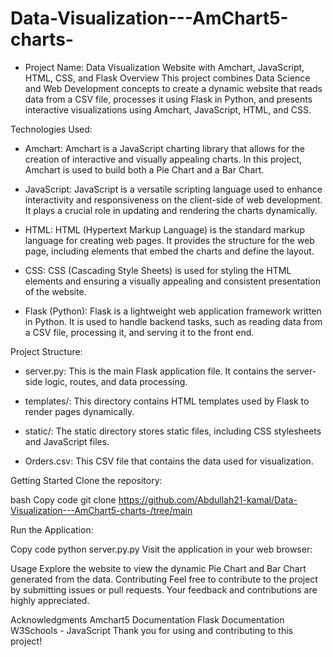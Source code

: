 # Data-Visualization---AmChart5-charts-

* Project Name: Data Visualization Website with Amchart, JavaScript, HTML, CSS, and Flask
Overview
This project combines Data Science and Web Development concepts to create a dynamic website that reads data from a CSV file, processes it using Flask in Python, and presents interactive visualizations using Amchart, JavaScript, HTML, and CSS.

Technologies Used: 
- Amchart: Amchart is a JavaScript charting library that allows for the creation of interactive and visually appealing charts. In this project, Amchart is used to build both a Pie Chart and a Bar Chart.

- JavaScript: JavaScript is a versatile scripting language used to enhance interactivity and responsiveness on the client-side of web development. It plays a crucial role in updating and rendering the charts dynamically.

- HTML: HTML (Hypertext Markup Language) is the standard markup language for creating web pages. It provides the structure for the web page, including elements that embed the charts and define the layout.

- CSS: CSS (Cascading Style Sheets) is used for styling the HTML elements and ensuring a visually appealing and consistent presentation of the website.

- Flask (Python): Flask is a lightweight web application framework written in Python. It is used to handle backend tasks, such as reading data from a CSV file, processing it, and serving it to the front end.

Project Structure:
- server.py: This is the main Flask application file. It contains the server-side logic, routes, and data processing.

- templates/: This directory contains HTML templates used by Flask to render pages dynamically.

- static/: The static directory stores static files, including CSS stylesheets and JavaScript files.

- Orders.csv: This CSV file that contains the data used for visualization.

Getting Started
Clone the repository:

bash
Copy code
git clone https://github.com/Abdullah21-kamal/Data-Visualization---AmChart5-charts-/tree/main


Run the Application:

Copy code
python server.py.py
Visit the application in your web browser:

Usage
Explore the website to view the dynamic Pie Chart and Bar Chart generated from the data.
Contributing
Feel free to contribute to the project by submitting issues or pull requests. Your feedback and contributions are highly appreciated.

Acknowledgments
Amchart5 Documentation
Flask Documentation
W3Schools - JavaScript
Thank you for using and contributing to this project!
